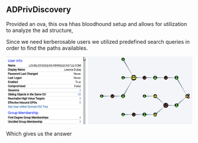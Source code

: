 ## ADPrivDiscovery

Provided an ova, this ova hhas bloodhound setup and allows for utilization to analyze the ad structure,

Since we need kerberosable users we utilized predefined search queries in order to find the paths availables.

![solv](adquery.png)

Which gives us the answer
